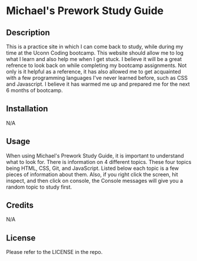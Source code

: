 # Michael's Prework Study Guide

## Description

This is a practice site in which I can come back to study, while during my time at the Uconn Coding bootcamp. 
This website should allow me to log what I learn and also help me when I get stuck. I believe it will be a great refrence to look back on while completing my bootcamp assignments. Not only is it helpful as a reference, it has also allowed me to get acquainted with a few programming languages I've never learned before, such as CSS and Javascript. I believe it has warmed me up and prepared me for the next 6 months of bootcamp.

## Installation

N/A

## Usage

When using Michael's Prework Study Guide, it is important to understand what to look for. There is information on 4 different topics. These four topics being HTML, CSS, Git, and JavaScript. Listed below each topic is a few pieces of information about them. Also, if you right click the screen, hit inspect, and then click on console, the Console messages will give you a random topic to study first.

## Credits

N/A

## License

Please refer to the LICENSE in the repo.

